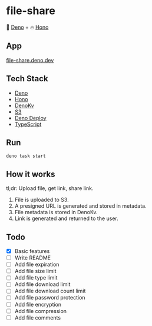 # file-share

🦖 [Deno](https://deno.com/) + 🔥 [Hono](https://hono.dev/)

## App

[file-share.deno.dev](https://file-share.deno.dev/)

## Tech Stack

- [Deno](https://deno.com/)
- [Hono](https://hono.dev/)
- [DenoKv](https://deno.com/kv/)
- [S3](https://aws.amazon.com/s3/)
- [Deno Deploy](https://deno.com/deploy)
- [TypeScript](https://www.typescriptlang.org/)

## Run

```
deno task start
```

## How it works

tl;dr: Upload file, get link, share link.

1. File is uploaded to S3.
2. A presigned URL is generated and stored in metadata.
3. File metadata is stored in DenoKv.
4. Link is generated and returned to the user.

## Todo

- [x] Basic features
- [ ] Write README
- [ ] Add file expiration
- [ ] Add file size limit
- [ ] Add file type limit
- [ ] Add file download limit
- [ ] Add file download count limit
- [ ] Add file password protection
- [ ] Add file encryption
- [ ] Add file compression
- [ ] Add file comments
